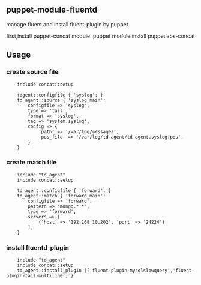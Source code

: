 ## puppet-module-fluentd

manage fluent and install fluent-plugin by puppet

first,install puppet-concat module: puppet module install puppetlabs-concat
      
## Usage

### create source file
``` include "td_agent"
    include concat::setup

    tdgent::configfile { 'syslog': }
    td_agent::source { 'syslog_main': 
        configfile => 'syslog',
        type => 'tail',
        format => 'syslog',
        tag => 'system.syslog',
        config => {
            'path' => '/var/log/messages',
            'pos_file' => '/var/log/td-agent/td-agent.syslog.pos',
        }
    }
```
### create match file
```
    include "td_agent"
    include concat::setup

    td_agent::configfile { 'forward': }
    td_agent::match { 'forward_main': 
        configfile => 'forward',
        pattern => 'mongo.*.*',
        type => 'forward',
        servers => [
            {'host' => '192.168.10.202', 'port' => '24224'}
        ],
    }
```

### install fluentd-plugin
```
    include "td_agent"
    include concat::setup
    td_agent::install_plugin {['fluent-plugin-mysqlslowquery','fluent-plugin-tail-multiline']:}
```

